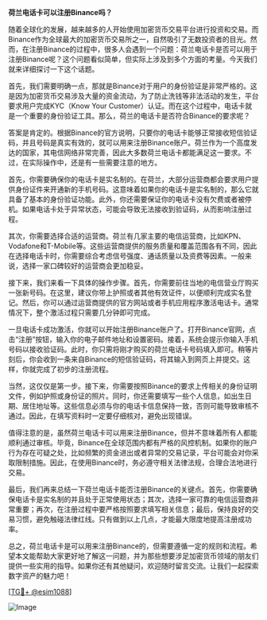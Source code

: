 **荷兰电话卡可以注册Binance吗？**

随着全球化的发展，越来越多的人开始使用加密货币交易平台进行投资和交易。而Binance作为全球最大的加密货币交易所之一，自然吸引了无数投资者的目光。然而，在注册Binance的过程中，很多人会遇到一个问题：荷兰电话卡是否可以用于注册Binance呢？这个问题看似简单，但实际上涉及到多个方面的考量。今天我们就来详细探讨一下这个话题。

首先，我们需要明确一点，那就是Binance对于用户的身份验证是非常严格的。这是因为加密货币交易涉及大量的资金流动，为了防止洗钱等非法活动的发生，平台要求用户完成KYC（Know Your Customer）认证。而在这个过程中，电话卡就是一个重要的身份验证工具。那么，荷兰的电话卡是否符合Binance的要求呢？

答案是肯定的。根据Binance的官方说明，只要你的电话卡能够正常接收短信验证码，并且号码是真实有效的，就可以用来注册Binance账户。荷兰作为一个高度发达的国家，其电信网络非常完善，因此大多数荷兰电话卡都能满足这一要求。不过，在实际操作中，还是有一些需要注意的地方。

首先，你需要确保你的电话卡是实名制的。在荷兰，大部分运营商都会要求用户提供身份证件来开通新的手机号码。这意味着如果你的电话卡是实名制的，那么它就具备了基本的身份验证功能。此外，你还需要保证你的电话卡没有欠费或者被停机。如果电话卡处于异常状态，可能会导致无法接收到验证码，从而影响注册过程。

其次，你需要选择合适的运营商。荷兰有几家主要的电信运营商，比如KPN、Vodafone和T-Mobile等。这些运营商提供的服务质量和覆盖范围各有不同，因此在选择电话卡时，你需要综合考虑信号强度、通话质量以及资费等因素。一般来说，选择一家口碑较好的运营商会更加稳妥。

接下来，我们来看一下具体的操作步骤。首先，你需要前往当地的电信营业厅购买一张新号码。在这里，建议你带上护照或者其他有效证件，以便顺利完成实名登记。然后，你可以通过运营商提供的官方网站或者手机应用程序激活电话卡。通常情况下，整个激活过程只需要几分钟即可完成。

一旦电话卡成功激活，你就可以开始注册Binance账户了。打开Binance官网，点击“注册”按钮，输入你的电子邮件地址和设置密码。接着，系统会提示你输入手机号码以接收验证码。此时，你只需将刚才购买的荷兰电话卡号码填入即可。稍等片刻后，你会收到一条来自Binance的短信验证码，将其输入到网页上并提交。这样，你就完成了初步的注册流程。

当然，这仅仅是第一步。接下来，你需要按照Binance的要求上传相关的身份证明文件，例如护照或身份证的照片。同时，你还需要填写一些个人信息，如出生日期、居住地址等。这些信息必须与你的电话卡信息保持一致，否则可能导致审核不通过。因此，在填写资料时一定要仔细核对，避免出现错误。

值得注意的是，虽然荷兰电话卡可以用来注册Binance，但并不意味着所有人都能顺利通过审核。毕竟，Binance在全球范围内都有严格的风控机制。如果你的账户行为存在可疑之处，比如频繁的资金进出或者异常的交易记录，平台可能会对你采取限制措施。因此，在使用Binance时，务必遵守相关法律法规，合理合法地进行交易。

最后，我们再来总结一下荷兰电话卡能否注册Binance的关键点。首先，你需要确保电话卡是实名制的并且处于正常使用状态；其次，选择一家可靠的电信运营商非常重要；再次，在注册过程中要严格按照要求填写相关信息；最后，保持良好的交易习惯，避免触碰法律红线。只有做到以上几点，才能最大限度地提高注册成功率。

总之，荷兰电话卡是可以用来注册Binance的，但需要遵循一定的规则和流程。希望本文能帮助大家更好地了解这一问题，并为那些想要涉足加密货币领域的朋友们提供一些实用的指导。如果你还有其他疑问，欢迎随时留言交流。让我们一起探索数字资产的魅力吧！

[[TG💪+ @esim1088](https://t.me/s/esim1088)]

![Image](https://i.postimg.cc/4NQfJmqS/Snipaste-2025-05-13-00-14-12.png)